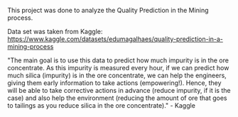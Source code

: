 This project was done to analyze the Quality Prediction in the Mining process. 

Data set was taken from Kaggle: https://www.kaggle.com/datasets/edumagalhaes/quality-prediction-in-a-mining-process

"The main goal is to use this data to predict how much impurity is in the ore concentrate. 
As this impurity is measured every hour, if we can predict how much silica (impurity) is in the ore concentrate, we can help the engineers, giving them early information to take actions (empowering!). 
Hence, they will be able to take corrective actions in advance (reduce impurity, if it is the case) and also help the environment (reducing the amount of ore that goes to tailings as you reduce silica in the ore concentrate)." - Kaggle

